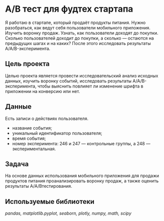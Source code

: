 # A/B тест для фудтех стартапа

Я работаю в стартапе, который продаёт продукты питания. Нужно разобраться, как ведут себя пользователи мобильного приложения. Изучить воронку продаж. Узнать, как пользователи доходят до покупки. Сколько пользователей доходит до покупки, а сколько — остаются на предыдущих шагах и на каких? После этого исследовать результаты A/A/B-эксперимента.

## Цель проекта

Целью проекта является провести исследовательский анализ исходных данных, изучить воронку событий, исследовать результаты A/A/B-эксперимента, чтобы выяснить повлияет ли изменение шрифта в приложении на конверсию или нет.

## Данные

Есть записи о действиях пользователя.

- название события;
- уникальный идентификатор пользователя;
- время события;
- номер эксперимента: 246 и 247 — контрольные группы, а 248 — экспериментальная.

## Задача

На основе данных использования мобильного приложения для продажи продуктов питания проанализировать воронку продаж, а также оценить результаты A/A/Bтестирования.

## Используемые библиотеки

*pandas, matplotlib.pyplot, seaborn, plotly, numpy, math, scipy*

